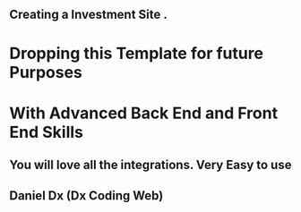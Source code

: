 ## Creating a Investment Site . 

# Dropping this Template for future Purposes 
# With Advanced Back End and Front End Skills 

## You will love all the integrations. Very Easy to use 

## Daniel Dx (Dx Coding Web)